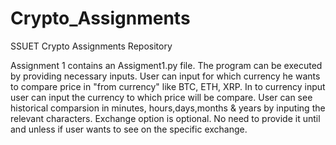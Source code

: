 # Crypto_Assignments
SSUET Crypto Assignments Repository

Assignment 1 contains an Assigment1.py file.
The program can be executed by providing necessary inputs.
User can input for which currency he wants to compare price in "from currency" like BTC, ETH, XRP.
In to currency input user can input the currency to which price will be compare.
User can see historical comparsion in minutes, hours,days,months & years by inputing the relevant characters.
Exchange option is optional. No need to provide it until and unless if user wants to see on the specific exchange.


